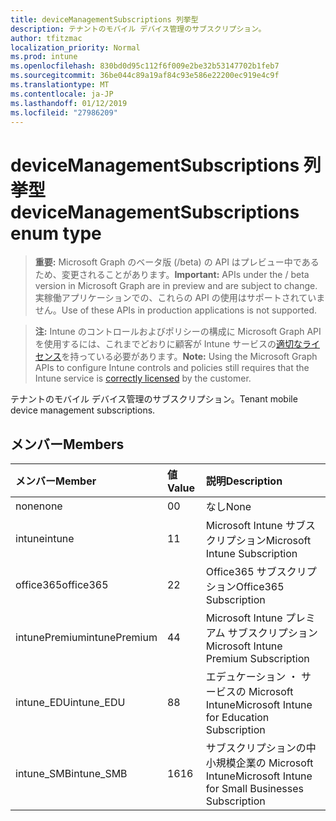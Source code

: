 ```yaml
---
title: deviceManagementSubscriptions 列挙型
description: テナントのモバイル デバイス管理のサブスクリプション。
author: tfitzmac
localization_priority: Normal
ms.prod: intune
ms.openlocfilehash: 830bd0d95c112f6f009e2be32b53147702b1feb7
ms.sourcegitcommit: 36be044c89a19af84c93e586e22200ec919e4c9f
ms.translationtype: MT
ms.contentlocale: ja-JP
ms.lasthandoff: 01/12/2019
ms.locfileid: "27986209"
---
```

# <a name="devicemanagementsubscriptions-enum-type"></a><span data-ttu-id="fb215-103">deviceManagementSubscriptions 列挙型</span><span class="sxs-lookup"><span data-stu-id="fb215-103">deviceManagementSubscriptions enum type</span></span>

> <span data-ttu-id="fb215-104">**重要:** Microsoft Graph のベータ版 (/beta) の API はプレビュー中であるため、変更されることがあります。</span><span class="sxs-lookup"><span data-stu-id="fb215-104">**Important:** APIs under the / beta version in Microsoft Graph are in preview and are subject to change.</span></span> <span data-ttu-id="fb215-105">実稼働アプリケーションでの、これらの API の使用はサポートされていません。</span><span class="sxs-lookup"><span data-stu-id="fb215-105">Use of these APIs in production applications is not supported.</span></span>

> <span data-ttu-id="fb215-106">**注:** Intune のコントロールおよびポリシーの構成に Microsoft Graph API を使用するには、これまでどおりに顧客が Intune サービスの[適切なライセンス](https://go.microsoft.com/fwlink/?linkid=839381)を持っている必要があります。</span><span class="sxs-lookup"><span data-stu-id="fb215-106">**Note:** Using the Microsoft Graph APIs to configure Intune controls and policies still requires that the Intune service is [correctly licensed](https://go.microsoft.com/fwlink/?linkid=839381) by the customer.</span></span>

<span data-ttu-id="fb215-107">テナントのモバイル デバイス管理のサブスクリプション。</span><span class="sxs-lookup"><span data-stu-id="fb215-107">Tenant mobile device management subscriptions.</span></span>
## <a name="members"></a><span data-ttu-id="fb215-108">メンバー</span><span class="sxs-lookup"><span data-stu-id="fb215-108">Members</span></span>
|<span data-ttu-id="fb215-109">メンバー</span><span class="sxs-lookup"><span data-stu-id="fb215-109">Member</span></span>|<span data-ttu-id="fb215-110">値</span><span class="sxs-lookup"><span data-stu-id="fb215-110">Value</span></span>|<span data-ttu-id="fb215-111">説明</span><span class="sxs-lookup"><span data-stu-id="fb215-111">Description</span></span>|
|:---|:---|:---|
|<span data-ttu-id="fb215-112">none</span><span class="sxs-lookup"><span data-stu-id="fb215-112">none</span></span>|<span data-ttu-id="fb215-113">0</span><span class="sxs-lookup"><span data-stu-id="fb215-113">0</span></span>|<span data-ttu-id="fb215-114">なし</span><span class="sxs-lookup"><span data-stu-id="fb215-114">None</span></span>|
|<span data-ttu-id="fb215-115">intune</span><span class="sxs-lookup"><span data-stu-id="fb215-115">intune</span></span>|<span data-ttu-id="fb215-116">1</span><span class="sxs-lookup"><span data-stu-id="fb215-116">1</span></span>|<span data-ttu-id="fb215-117">Microsoft Intune サブスクリプション</span><span class="sxs-lookup"><span data-stu-id="fb215-117">Microsoft Intune Subscription</span></span>|
|<span data-ttu-id="fb215-118">office365</span><span class="sxs-lookup"><span data-stu-id="fb215-118">office365</span></span>|<span data-ttu-id="fb215-119">2</span><span class="sxs-lookup"><span data-stu-id="fb215-119">2</span></span>|<span data-ttu-id="fb215-120">Office365 サブスクリプション</span><span class="sxs-lookup"><span data-stu-id="fb215-120">Office365 Subscription</span></span>|
|<span data-ttu-id="fb215-121">intunePremium</span><span class="sxs-lookup"><span data-stu-id="fb215-121">intunePremium</span></span>|<span data-ttu-id="fb215-122">4</span><span class="sxs-lookup"><span data-stu-id="fb215-122">4</span></span>|<span data-ttu-id="fb215-123">Microsoft Intune プレミアム サブスクリプション</span><span class="sxs-lookup"><span data-stu-id="fb215-123">Microsoft Intune Premium Subscription</span></span>|
|<span data-ttu-id="fb215-124">intune_EDU</span><span class="sxs-lookup"><span data-stu-id="fb215-124">intune_EDU</span></span>|<span data-ttu-id="fb215-125">8</span><span class="sxs-lookup"><span data-stu-id="fb215-125">8</span></span>|<span data-ttu-id="fb215-126">エデュケーション ・ サービスの Microsoft Intune</span><span class="sxs-lookup"><span data-stu-id="fb215-126">Microsoft Intune for Education Subscription</span></span>|
|<span data-ttu-id="fb215-127">intune_SMB</span><span class="sxs-lookup"><span data-stu-id="fb215-127">intune_SMB</span></span>|<span data-ttu-id="fb215-128">16</span><span class="sxs-lookup"><span data-stu-id="fb215-128">16</span></span>|<span data-ttu-id="fb215-129">サブスクリプションの中小規模企業の Microsoft Intune</span><span class="sxs-lookup"><span data-stu-id="fb215-129">Microsoft Intune for Small Businesses Subscription</span></span>|





